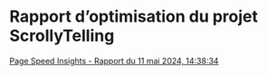 # Rapport d’optimisation du projet ScrollyTelling
[Page Speed Insights - Rapport du 11 mai 2024, 14:38:34]([https://tim-montmorency.com/timdoc/582-424MO/projet-scrollytelling/](https://pagespeed.web.dev/analysis/https-keven-tim-momo-com/yn6mdgjuta?form_factor=mobile))
